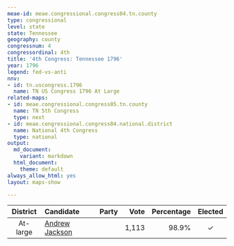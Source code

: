 ```yaml
---
meae-id: meae.congressional.congress04.tn.county
type: congressional
level: state
state: Tennessee
geography: county
congressnum: 4
congressordinal: 4th
title: '4th Congress: Tennessee 1796'
year: 1796
legend: fed-vs-anti
nnv:
- id: tn.uscongress.1796
  name: TN US Congress 1796 At Large
related-maps:
- id: meae.congressional.congress05.tn.county
  name: TN 5th Congress
  type: next
- id: meae.congressional.congress04.national.district
  name: National 4th Congress
  type: national
output:
  md_document:
    variant: markdown
  html_document:
    theme: default
always_allow_html: yes
layout: maps-show

---
```


<div class="map">

</div>

<div class="results-table">

<table>
<thead>
<tr>
<th style="text-align:center;">
District
</th>
<th style="text-align:left;">
Candidate
</th>
<th style="text-align:left;">
Party
</th>
<th style="text-align:right;">
Vote
</th>
<th style="text-align:right;">
Percentage
</th>
<th style="text-align:center;">
Elected
</th>
</tr>
</thead>
<tbody>
<tr>
<td style="text-align:center;">
At-large
</td>
<td style="text-align:left;">
<a href="http://bioguide.congress.gov/scripts/biodisplay.pl?index=J000005">Andrew
Jackson</a>
</td>
<td style="text-align:left;">
</td>
<td style="text-align:right;">
1,113
</td>
<td style="text-align:right;">
98.9%
</td>
<td style="text-align:center;">
✓
</td>
</tr>
</tbody>
</table>

</div>
